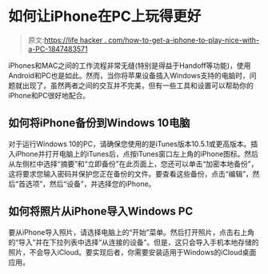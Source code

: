 # 如何让iPhone在PC上玩得更好

> 原文:[https://life hacker . com/how-to-get-a-iphone-to-play-nice-with-a-PC-1847483571](https://lifehacker.com/how-to-get-an-iphone-to-play-nice-with-a-pc-1847483571)

iPhones和MAC之间的工作流程非常无缝(特别是得益于Handoff等功能)，使用Android和PC也是如此。然而，当你将苹果设备插入Windows支持的电脑时，问题就出现了。虽然两者之间的交互并不完美，但有一些工具和设置可以帮助你的iPhone和PC很好地配合。

## 如何将iPhone备份到Windows 10电脑

对于运行Windows 10的PC，请确保您使用的是iTunes版本10.5.1或更高版本。插入iPhone并打开电脑上的iTunes后，点按iTunes窗口左上角的iPhone图标。然后从左侧栏中选择“摘要”和“立即备份”在此页面上，您还可以单击“加密本地备份”，这将要求您输入密码并保护您正在备份的文件。要查看这些备份，点击“编辑”，然后“首选项”，然后“设备”，并选择您的iPhone。

## 如何将照片从iPhone导入Windows PC

要从iPhone导入照片，请选择电脑上的“开始”菜单。然后打开照片，点击右上角的“导入”并在下拉列表中选择“从连接的设备”。但是，这只会导入手机本地存储的照片，不会导入iCloud。要实现后者，你需要安装适用于Windows的iCloud桌面应用。